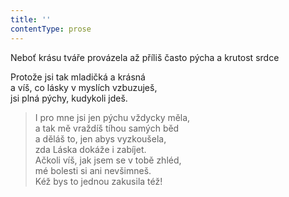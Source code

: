 ```yaml
---
title: ''
contentType: prose
---
```


Neboť krásu tváře provázela až příliš často pýcha a krutost srdce

Protože jsi tak mladičká a krásná  
a víš, co lásky v myslích vzbuzuješ,  
jsi plná pýchy, kudykoli jdeš.

> I pro mne jsi jen pýchu vždycky měla,  
> a tak mě vraždíš tíhou samých běd  
> a děláš to, jen abys vyzkoušela,  
> zda Láska dokáže i zabíjet.  
> Ačkoli víš, jak jsem se v tobě zhléd,  
> mé bolesti si ani nevšimneš.  
> Kéž bys to jednou zakusila též!
